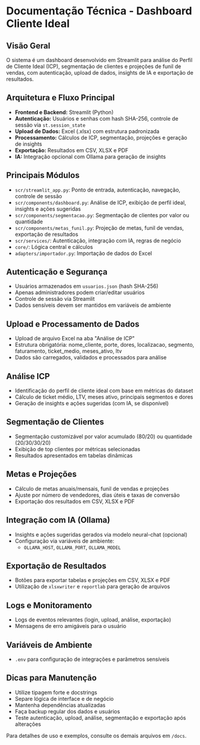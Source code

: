 # Documentação Técnica - Dashboard Cliente Ideal

## Visão Geral

O sistema é um dashboard desenvolvido em Streamlit para análise do Perfil de Cliente Ideal (ICP), segmentação de clientes e projeções de funil de vendas, com autenticação, upload de dados, insights de IA e exportação de resultados.

## Arquitetura e Fluxo Principal

- **Frontend e Backend:** Streamlit (Python)
- **Autenticação:** Usuários e senhas com hash SHA-256, controle de sessão via `st.session_state`
- **Upload de Dados:** Excel (.xlsx) com estrutura padronizada
- **Processamento:** Cálculos de ICP, segmentação, projeções e geração de insights
- **Exportação:** Resultados em CSV, XLSX e PDF
- **IA:** Integração opcional com Ollama para geração de insights

## Principais Módulos

- `scr/streamlit_app.py`: Ponto de entrada, autenticação, navegação, controle de sessão
- `scr/components/dashboard.py`: Análise de ICP, exibição de perfil ideal, insights e ações sugeridas
- `scr/components/segmentacao.py`: Segmentação de clientes por valor ou quantidade
- `scr/components/metas_funil.py`: Projeção de metas, funil de vendas, exportação de resultados
- `scr/services/`: Autenticação, integração com IA, regras de negócio
- `core/`: Lógica central e cálculos
- `adapters/importador.py`: Importação de dados do Excel

## Autenticação e Segurança

- Usuários armazenados em `usuarios.json` (hash SHA-256)
- Apenas administradores podem criar/editar usuários
- Controle de sessão via Streamlit
- Dados sensíveis devem ser mantidos em variáveis de ambiente

## Upload e Processamento de Dados

- Upload de arquivo Excel na aba "Análise de ICP"
- Estrutura obrigatória: nome_cliente, porte, dores, localizacao, segmento, faturamento, ticket_medio, meses_ativo, ltv
- Dados são carregados, validados e processados para análise

## Análise ICP

- Identificação do perfil de cliente ideal com base em métricas do dataset
- Cálculo de ticket médio, LTV, meses ativo, principais segmentos e dores
- Geração de insights e ações sugeridas (com IA, se disponível)

## Segmentação de Clientes

- Segmentação customizável por valor acumulado (80/20) ou quantidade (20/30/30/20)
- Exibição de top clientes por métricas selecionadas
- Resultados apresentados em tabelas dinâmicas

## Metas e Projeções

- Cálculo de metas anuais/mensais, funil de vendas e projeções
- Ajuste por número de vendedores, dias úteis e taxas de conversão
- Exportação dos resultados em CSV, XLSX e PDF

## Integração com IA (Ollama)

- Insights e ações sugeridas gerados via modelo neural-chat (opcional)
- Configuração via variáveis de ambiente:
  - `OLLAMA_HOST`, `OLLAMA_PORT`, `OLLAMA_MODEL`

## Exportação de Resultados

- Botões para exportar tabelas e projeções em CSV, XLSX e PDF
- Utilização de `xlsxwriter` e `reportlab` para geração de arquivos

## Logs e Monitoramento

- Logs de eventos relevantes (login, upload, análise, exportação)
- Mensagens de erro amigáveis para o usuário

## Variáveis de Ambiente

- `.env` para configuração de integrações e parâmetros sensíveis

## Dicas para Manutenção

- Utilize tipagem forte e docstrings
- Separe lógica de interface e de negócio
- Mantenha dependências atualizadas
- Faça backup regular dos dados e usuários
- Teste autenticação, upload, análise, segmentação e exportação após alterações

Para detalhes de uso e exemplos, consulte os demais arquivos em `/docs`. 